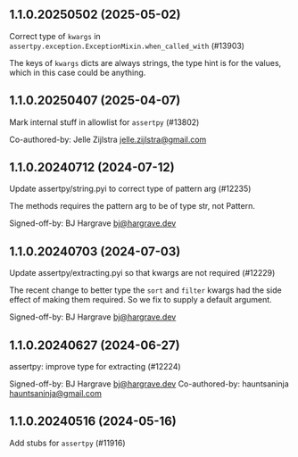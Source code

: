 ## 1.1.0.20250502 (2025-05-02)

Correct type of `kwargs` in `assertpy.exception.ExceptionMixin.when_called_with` (#13903)

The keys of `kwargs` dicts are always strings, the type hint is for the values,
which in this case could be anything.

## 1.1.0.20250407 (2025-04-07)

Mark internal stuff in allowlist for `assertpy` (#13802)

Co-authored-by: Jelle Zijlstra <jelle.zijlstra@gmail.com>

## 1.1.0.20240712 (2024-07-12)

Update assertpy/string.pyi to correct type of pattern arg (#12235)

The methods requires the pattern arg to be of type str, not Pattern.

Signed-off-by: BJ Hargrave <bj@hargrave.dev>

## 1.1.0.20240703 (2024-07-03)

Update assertpy/extracting.pyi so that kwargs are not required (#12229)

The recent change to better type the `sort` and `filter` kwargs had the
side effect of making them required. So we fix to supply a default
argument.

Signed-off-by: BJ Hargrave <bj@hargrave.dev>

## 1.1.0.20240627 (2024-06-27)

assertpy: improve type for extracting (#12224)

Signed-off-by: BJ Hargrave <bj@hargrave.dev>
Co-authored-by: hauntsaninja <hauntsaninja@gmail.com>

## 1.1.0.20240516 (2024-05-16)

Add stubs for `assertpy` (#11916)

